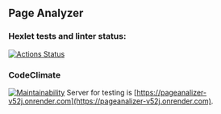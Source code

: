 ## Page Analyzer

### Hexlet tests and linter status:
[![Actions Status](https://github.com/vladimirbazhanov/python-project-83/workflows/hexlet-check/badge.svg)](https://github.com/vladimirbazhanov/python-project-83/actions)

### CodeClimate
[![Maintainability](https://api.codeclimate.com/v1/badges/23f296ebe1c71936da1f/maintainability)](https://codeclimate.com/github/vladimirbazhanov/python-project-83/maintainability)
Server for testing is [https://pageanalizer-v52j.onrender.com](https://pageanalizer-v52j.onrender.com).
